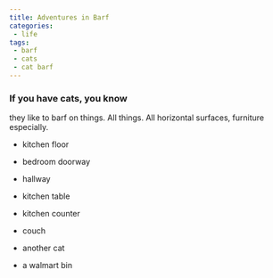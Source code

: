 ```yaml
---
title: Adventures in Barf
categories:
 - life
tags:
 - barf
 - cats
 - cat barf
---
```

### If you have cats, you know
they like to barf on things. All things. All horizontal surfaces, furniture especially.

* kitchen floor
* bedroom doorway
* hallway
* kitchen table
* kitchen counter
* couch

* another cat
* a walmart bin
